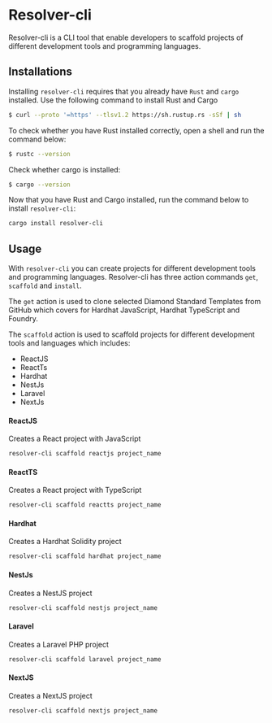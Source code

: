 # Resolver-cli
Resolver-cli is a CLI tool that enable developers to scaffold projects of different development tools and programming languages.

## Installations
Installing `resolver-cli` requires that you already have `Rust` and `cargo` installed. Use the following command to install Rust and Cargo

```sh
$ curl --proto '=https' --tlsv1.2 https://sh.rustup.rs -sSf | sh
```

To check whether you have Rust installed correctly, open a shell and run the command below:
```sh
$ rustc --version
```

Check whether cargo is installed:
```sh
$ cargo --version
```

Now that you have Rust and Cargo installed, run the command below to install `resolver-cli`:
```sh
cargo install resolver-cli
```

## Usage
With `resolver-cli` you can create projects for different development tools and programming languages. Resolver-cli has three action commands `get`, `scaffold` and `install`.

The `get` action is used to clone selected Diamond Standard Templates from GitHub which covers for Hardhat JavaScript, Hardhat TypeScript and Foundry.

The `scaffold` action is used to scaffold projects for different development tools and languages which includes:
- ReactJS
- ReactTs
- Hardhat
- NestJs
- Laravel
- NextJs

#### ReactJS
Creates a React project with JavaScript
```sh
resolver-cli scaffold reactjs project_name
```

#### ReactTS
Creates a React project with TypeScript
```sh
resolver-cli scaffold reactts project_name
```

#### Hardhat
Creates a Hardhat Solidity project
```sh
resolver-cli scaffold hardhat project_name
```

#### NestJs
Creates a NestJS project
```sh
resolver-cli scaffold nestjs project_name
```

#### Laravel
Creates a Laravel PHP project
```sh
resolver-cli scaffold laravel project_name
```

#### NextJS
Creates a NextJS project
```sh
resolver-cli scaffold nextjs project_name
```